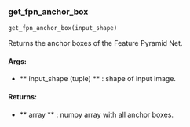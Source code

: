 

### get_fpn_anchor_box
```python
get_fpn_anchor_box(input_shape)
```
Returns the anchor boxes of the Feature Pyramid Net.

#### Args:

* ** input_shape (tuple) ** :  shape of input image.

#### Returns:

* ** array ** :  numpy array with all anchor boxes.